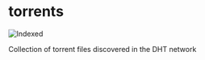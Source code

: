 torrents 
========
![Indexed](https://img.shields.io/badge/indexed-137178-blue)

Collection of torrent files discovered in the DHT network
